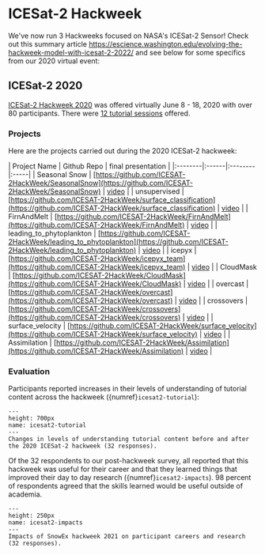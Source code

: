 # ICESat-2 Hackweek

We've now run 3 Hackweeks focused on NASA's ICESat-2 Sensor! Check out this summary article https://escience.washington.edu/evolving-the-hackweek-model-with-icesat-2-2022/ and see below for some specifics from our 2020 virtual event:

## ICESat-2 2020

[ICESat-2 Hackweek 2020](https://icesat-2hackweek.github.io/learning-resources/) was offered virtually June 8 - 18, 2020 with over 80 participants. There were [12 tutorial sessions](https://github.com/ICESAT-2HackWeek/2020_ICESat-2_Hackweek_Tutorials) offered.

### Projects

Here are the projects carried out during the 2020 ICESat-2 hackweek:


| Project Name | Github Repo | final presentation |
|:--------|:------|:--------|:-----|
| Seasonal Snow | [https://github.com/ICESAT-2HackWeek/SeasonalSnow](https://github.com/ICESAT-2HackWeek/SeasonalSnow)  | [video](https://drive.google.com/file/d/1CLguqZeirmtUW6jhy7ApzYm1zqgRD2_H/view?usp=sharing) |
| unsupervised | [https://github.com/ICESAT-2HackWeek/surface_classification](https://github.com/ICESAT-2HackWeek/surface_classification)  | [video](https://drive.google.com/file/d/1Ll961xDVVw4ry3ixOCqtQLDyGg5l1t3k/view?usp=sharing) |
| FirnAndMelt | [https://github.com/ICESAT-2HackWeek/FirnAndMelt](https://github.com/ICESAT-2HackWeek/FirnAndMelt) | [video](https://drive.google.com/file/d/1WDM5WIxZUR0-BmBUTDslHHLbEL97fqrW/view?usp=sharing) |
| leading_to_phytoplankton | [https://github.com/ICESAT-2HackWeek/leading_to_phytoplankton](https://github.com/ICESAT-2HackWeek/leading_to_phytoplankton) | [video](https://drive.google.com/file/d/16UVwLb4qCI95_icNAiKqbNeUqlsDAJ7F/view?usp=sharing) |
| icepyx | [https://github.com/ICESAT-2HackWeek/icepyx_team](https://github.com/ICESAT-2HackWeek/icepyx_team)  | [video](https://drive.google.com/file/d/1KEifU2UbqQjv1u1iwFz6V6RrrdsbVrMa/view?usp=sharing) |
| CloudMask | [https://github.com/ICESAT-2HackWeek/CloudMask](https://github.com/ICESAT-2HackWeek/CloudMask)  | [video](https://drive.google.com/file/d/1REfd_VDDNclz3RUm1TaJt6wD34vOBaVR/view?usp=sharing) |
| overcast | [https://github.com/ICESAT-2HackWeek/overcast](https://github.com/ICESAT-2HackWeek/overcast)  | [video](https://drive.google.com/file/d/1aE0FFPr4zmHy1jx_yWf6L3ovPSL689jy/view?usp=sharing) |
| crossovers | [https://github.com/ICESAT-2HackWeek/crossovers](https://github.com/ICESAT-2HackWeek/crossovers)  | [video](https://drive.google.com/file/d/1MC3sR7WZoA1i9FPlrstvR7eMWzjYuhp4/view?usp=sharing) |
| surface_velocity | [https://github.com/ICESAT-2HackWeek/surface_velocity](https://github.com/ICESAT-2HackWeek/surface_velocity) | [video](https://drive.google.com/file/d/1kpbfj6NlyPsoKEDZxSJkx0v5YYpzqFQR/view?usp=sharing) |
| Assimilation | [https://github.com/ICESAT-2HackWeek/Assimilation](https://github.com/ICESAT-2HackWeek/Assimilation) | [video](https://drive.google.com/file/d/1FmgSso5_j1hYVlr6R6OCdfxVRtMlX6Rn/view?usp=sharing) |


### Evaluation

Participants reported increases in their levels of understanding of tutorial content across the hackweek ({numref}`icesat2-tutorial`):

```{figure} ../images/ICESat-2hackweek-tutorial-eval-2020.png
---
height: 700px
name: icesat2-tutorial
---
Changes in levels of understanding tutorial content before and after the 2020 ICESat-2 hackweek (32 responses).
```

Of the 32 respondents to our post-hackweek survey, all reported that this hackweek was useful for their career and that they learned things that improved their day to day research ({numref}`icesat2-impacts`). 98 percent of respondents agreed that the skills learned would be useful outside of academia.

```{figure} ../images/ICESat-2hackweek-impacts-2020.png
---
height: 250px
name: icesat2-impacts
---
Impacts of SnowEx hackweek 2021 on participant careers and research (32 responses).
```
